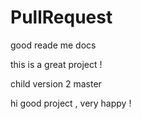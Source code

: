# PullRequest

good reade me docs 


this is a great project !



child version 2 master 

hi good project , very happy !

